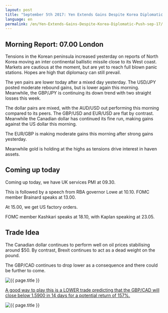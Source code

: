 ```yaml
---
layout: post
title: "September 5th 2017: Yen Extends Gains Despite Korea Diplomatic Push"
language: en
permalink: /en/Yen-Extends-Gains-Despite-Korea-Diplomatic-Push-sep-17/
---
```

## Morning Report: 07.00 London

Tensions in the Korean peninsula increased yesterday on reports of North Korea moving an inter continental ballistic missile close to its West coast. Markets are cautious at the moment, but are yet to reach full blown panic stations. Hopes are high that diplomacy can still prevail. 

The yen pairs are lower today after a mixed day yesterday. The USD/JPY posted moderate rebound gains, but is lower again this morning. Meanwhile, the GBP/JPY is continuing its down trend with two straight losses this week. 

The dollar pairs are mixed, with the AUD/USD out performing this morning compared to its peers. The GBP/USD and EUR/USD are flat by contrast. Meanwhile the Canadian dollar has continued its fine run, making gains against the US dollar this morning. 

The EUR/GBP is making moderate gains this morning after strong gains yesterday. 

Meanwhile gold is holding at the highs as tensions drive interest in haven assets.

## Coming up today

Coming up today, we have UK services PMI at 09.30. 

This is followed by a speech from RBA governor Lowe at 10.10. FOMC member Brainard speaks at 13.00. 

At 15.00, we get US factory orders. 

FOMC member Kashkari speaks at 18.10, with Kaplan speaking at 23.05. 

## Trade Idea

The Canadian dollar continues to perform well on oil prices stabilising around $50. By contrast, Brexit continues to act as a dead weight on the pound. 

The GBP/CAD continues to drop lower as a consequence and there could be further to come. 

<img class="post-image" src="{{ site.url }}/images/sep-17/2017-09-05_07-23-30.jpg" alt="{{ page.title }}" title="{{ page.title }}">

<a href="%LINK%%?currency=GBP&market=forex&underlying=frxGBPCAD&formname=higherlower&duration_amount=14&duration_units=d&amount=10&amount_type=payout&expiry_type=duration&barrier=1.5900" target="_blank">A good way to play this is a LOWER trade predicting that the GBP/CAD will close below 1.5900 in 14 days for a potential return of 157%.</a>

<img class="post-image" src="{{ site.url }}/images/sep-17/2017-09-05_07-26-02.jpg" alt="{{ page.title }}" title="{{ page.title }}">